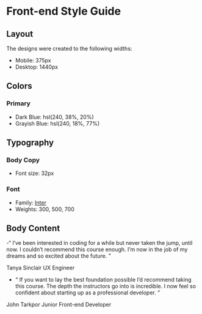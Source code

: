 # Front-end Style Guide

## Layout

The designs were created to the following widths:

- Mobile: 375px
- Desktop: 1440px

## Colors

### Primary

- Dark Blue: hsl(240, 38%, 20%)
- Grayish Blue: hsl(240, 18%, 77%)

## Typography

### Body Copy

- Font size: 32px

### Font

- Family: [Inter](https://fonts.google.com/specimen/Inter)
- Weights: 300, 500, 700

## Body Content

-“ I’ve been interested in coding for a while but never taken the jump, until now. 
  I couldn’t recommend this course enough. I’m now in the job of my dreams and so 
  excited about the future. ”

  Tanya Sinclair
  UX Engineer

-  “ If you want to lay the best foundation possible I’d recommend taking this course. 
  The depth the instructors go into is incredible. I now feel so confident about 
  starting up as a professional developer. ”

  John Tarkpor
  Junior Front-end Developer 